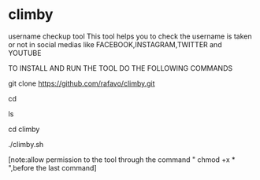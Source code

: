 # climby
username checkup tool
This tool helps you to check the username is taken or not in social medias like FACEBOOK,INSTAGRAM,TWITTER and YOUTUBE

TO INSTALL AND RUN THE TOOL DO THE FOLLOWING COMMANDS

git clone https://github.com/rafavo/climby.git

cd

ls

cd climby

./climby.sh
          
       
   [note:allow permission to the tool through the command " chmod +x * ",before the last command]
        
